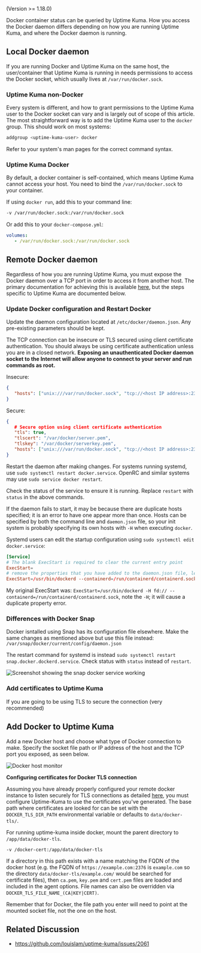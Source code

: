 (Version >= 1.18.0)

Docker container status can be queried by Uptime Kuma. How you access the Docker daemon differs depending on how you are running Uptime Kuma, and where the Docker daemon is running.

## Local Docker daemon
If you are running Docker and Uptime Kuma on the same host, the user/container that Uptime Kuma is running in needs permissions to access the Docker socket, which usually lives at `/var/run/docker.sock`.

### Uptime Kuma non-Docker
Every system is different, and how to grant permissions to the Uptime Kuma user to the Docker socket can vary and is largely out of scope of this article. The most straightforward way is to add the Uptime Kuma user to the `docker` group. This should work on most systems:

```bash
addgroup <uptime-kuma-user> docker
```

Refer to your system's man pages for the correct command syntax.

### Uptime Kuma Docker
By default, a docker container is self-contained, which means Uptime Kuma cannot access your host. You need to bind the `/var/run/docker.sock` to your container.

If using `docker run`, add this to your command line:
```bash
-v /var/run/docker.sock:/var/run/docker.sock
```

Or add this to your `docker-compose.yml`:
```yml
volumes:
   - /var/run/docker.sock:/var/run/docker.sock
```

## Remote Docker daemon
Regardless of how you are running Uptime Kuma, you must expose the Docker daemon over a TCP port in order to access it from another host. The primary documentation for achieving this is available [here](https://docs.docker.com/config/daemon/), but the steps specific to Uptime Kuma are documented below.

### Update Docker configuration and Restart Docker
Update the daemon configuration located at `/etc/docker/daemon.json`. Any pre-existing parameters should be kept.

The TCP connection can be insecure or TLS secured using client certificate authentication. You should always be using certificate authentication unless you are in a closed network. **Exposing an unauthenticated Docker daemon socket to the Internet will allow anyone to connect to your server and run commands as root.**

Insecure:
```json
{
   "hosts": ["unix:///var/run/docker.sock", "tcp://<host IP address>:2375"]
}
```

Secure:
```json
{
   # Secure option using client certificate authentication
   "tls": true,
   "tlscert": "/var/docker/server.pem",
   "tlskey": "/var/docker/serverkey.pem",
   "hosts": ["unix:///var/run/docker.sock", "tcp://<host IP address>:2376"]
}
```

Restart the daemon after making changes. For systems running systemd, use `sudo systemctl restart docker.service`. OpenRC and similar systems may use `sudo service docker restart`.

Check the status of the service to ensure it is running. Replace `restart` with `status` in the above commands.

If the daemon fails to start, it may be because there are duplicate hosts specified; it is an error to have one appear more than once. Hosts can be specified by both the command line and `daemon.json` file, so your init system is probably specifying its own hosts with `-H` when executing `docker`.

Systemd users can edit the startup configuration using `sudo systemctl edit docker.service`:
```toml
[Service]
# The blank ExecStart is required to clear the current entry point
ExecStart=
# remove the properties that you have added to the daemon.json file, leave all else the same.
ExecStart=/usr/bin/dockerd --containerd=/run/containerd/containerd.sock
```

My original ExecStart was: `ExecStart=/usr/bin/dockerd -H fd:// --containerd=/run/containerd/containerd.sock`, note the `-H`; it will cause a duplicate property error.


### Differences with Docker Snap

Docker isntalled using Snap has its configuration file elsewhere. Make the same changes as mentioned above but use this file instead: `/var/snap/docker/current/config/daemon.json`

The restart command for systemd is instead `sudo systemctl restart snap.docker.dockerd.service`. Check status with `status` instead of `restart`.

![Screenshot showing the snap docker service working](https://github.com/louislam/uptime-kuma/assets/642149/8494c876-5580-4f87-9ceb-9a5974f1c977)

### Add certificates to Uptime Kuma

If you are going to be using TLS to secure the connection (very recommended)

## Add Docker to Uptime Kuma
Add a new Docker host and choose what type of Docker connection to make. Specify the socket file path or IP address of the host and the TCP port you exposed, as seen below.

![Docker host monitor](img/docker-host.png)

**Configuring certificates for Docker TLS connection**

Assuming you have already properly configured your remote docker instance to listen securely for TLS connections as detailed [here](https://docs.docker.com/engine/security/protect-access/#use-tls-https-to-protect-the-docker-daemon-socket), you must configure Uptime-Kuma to use the certificates you've generated.  The base path where certificates are looked for can be set with the `DOCKER_TLS_DIR_PATH` environmental variable or defaults to `data/docker-tls/`. 

For running uptime-kuma inside docker, mount the parent directory to `/app/data/docker-tls`. 
```
-v /docker-cert:/app/data/docker-tls
```

If a directory in this path exists with a name matching the FQDN of the docker host (e.g. the FQDN of `https://example.com:2376` is `example.com` so the directory `data/docker-tls/example.com/` would be searched for certificate files), then `ca.pem`, `key.pem` and `cert.pem` files are loaded and included in the agent options. File names can also be overridden via `DOCKER_TLS_FILE_NAME_(CA|KEY|CERT)`.

Remember that for Docker, the file path you enter will need to point at the mounted socket file, not the one on the host.

## Related Discussion

- https://github.com/louislam/uptime-kuma/issues/2061
